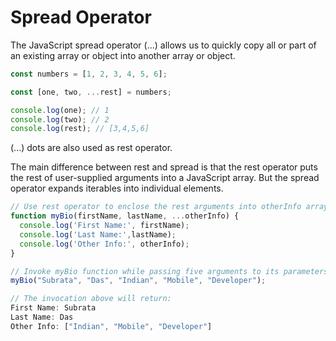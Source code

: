 # Spread Operator

The JavaScript spread operator (...) allows us to quickly copy all or part of an existing array or object into another array or object.

```js
const numbers = [1, 2, 3, 4, 5, 6];

const [one, two, ...rest] = numbers;

console.log(one); // 1
console.log(two); // 2
console.log(rest); // [3,4,5,6]
```

(...) dots are also used as rest operator. 

The main difference between rest and spread is that the rest operator puts the rest of user-supplied arguments into a JavaScript array. But the spread operator expands iterables into individual elements.

```js
// Use rest operator to enclose the rest arguments into otherInfo array:
function myBio(firstName, lastName, ...otherInfo) { 
  console.log('First Name:', firstName);
  console.log('Last Name:',lastName);
  console.log('Other Info:', otherInfo);
}

// Invoke myBio function while passing five arguments to its parameters:
myBio("Subrata", "Das", "Indian", "Mobile", "Developer");

// The invocation above will return:
First Name: Subrata
Last Name: Das
Other Info: ["Indian", "Mobile", "Developer"]
```

